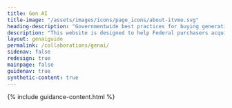 ```yaml
---
title: Gen AI
title-image: "/assets/images/icons/page_icons/about-itvmo.svg"
heading-description: "Governmentwide best practices for buying generative artificial intelligence."
description: "This website is designed to help Federal purchasers acquire generative AI and specialized computing infrastructure for their organizations."
layout: genaiguide
permalink: /collaborations/genai/
sidenav: false
redesign: true
mainpage: false
guidenav: true
synthetic-content: true
---
```


<article class="usa-prose">
{% include guidance-content.html %}
</article>
